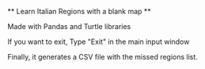 ** Learn Italian Regions with a blank map **

Made with Pandas and Turtle libraries

If you want to exit, Type "Exit" in the main input window

Finally, it generates a CSV file with the missed regions list.
